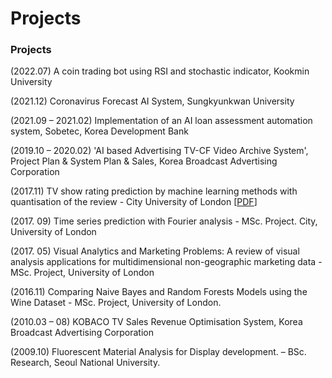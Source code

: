 # Projects

<!-- wp:paragraph -->

### Projects
<p>(2022.07) A coin trading bot using RSI and stochastic indicator, Kookmin University </p>
<p>(2021.12) Coronavirus Forecast AI System, Sungkyunkwan University </p>
<p>(2021.09 – 2021.02) Implementation of an AI loan assessment automation system, Sobetec, Korea Development Bank </p>
<p>(2019.10 – 2020.02) 'AI based Advertising TV-CF Video Archive System', Project Plan & System Plan & Sales, Korea Broadcast Advertising Corporation </p>
<p>(2017.11) TV show rating prediction by machine learning methods with quantisation of the review - City University of London [<a href = "https://github.com/jaeminjjung/jaeminjjung.github.io/blob/2a9d4b06960445371f278e022863c4bcf15fb20f/TV%20Show%20Rating%20Prediction%20with%20Machine%20Learning%20methods%20with%20quantisation%20of%20the%20review%20(2017)%20-%20Jaemin%20Jeong%20-%20City%2C%20University%20of%20London.pdf" id = 'dissertation' target="_blank">PDF</a>]
</p>
<p>(2017. 09) Time series prediction with Fourier analysis  - MSc. Project. City, University of London </p>
<p>(2017. 05) Visual Analytics and Marketing Problems: A review of visual analysis applications for multidimensional non-geographic marketing data - MSc. Project, University of London </p>
<p>(2016.11)  Comparing Naive Bayes and Random Forests Models using the Wine Dataset - MSc. Project, University of London. </p>
<p>(2010.03 – 08) KOBACO TV Sales Revenue Optimisation System, Korea Broadcast Advertising Corporation </p>
<p>(2009.10)  Fluorescent Material Analysis for Display development. – BSc. Research, Seoul National University. </p>
